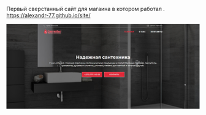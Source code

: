 Первый сверстанный сайт  для магаина в котором работал .
https://alexandr-77.github.io/site/

![image](./img/site.jpg)

